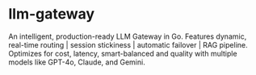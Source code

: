 # llm-gateway
An intelligent, production-ready LLM Gateway in Go. Features dynamic, real-time routing | session stickiness | automatic failover | RAG pipeline. Optimizes for cost, latency, smart-balanced and quality with multiple models like GPT-4o, Claude, and Gemini.